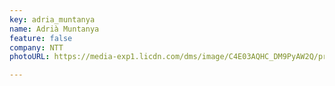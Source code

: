 ```yaml
---
key: adria_muntanya
name: Adrià Muntanya
feature: false
company: NTT
photoURL: https://media-exp1.licdn.com/dms/image/C4E03AQHC_DM9PyAW2Q/profile-displayphoto-shrink_200_200/0/1554220380529?e=1651708800&v=beta&t=7q2pPOMc_Oe0dFRNyRHmPyHLFm4t3u4ILfp4Wqwe3U8

---
```

